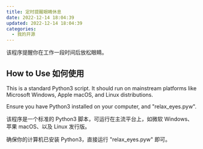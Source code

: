 ```yaml
---
title: 定时提醒眼睛休息
date: 2022-12-14 18:04:39
updated: 2022-12-14 18:04:39
categories:
  - 我的开源
---
```


该程序提醒你在工作一段时间后放松眼睛。

## How to Use 如何使用

This is a standard Python3 script. It should run on mainstream platforms like Microsoft Windows, Apple macOS, and Linux distributions.

Ensure you have Python3 installed on your computer, and "relax_eyes.pyw".

该程序是一个标准的 Python3 脚本，可运行在主流平台上，如微软 Windows、苹果 macOS、以及 Linux 发行版。

确保你的计算机已安装 Python3，直接运行 "relax_eyes.pyw" 即可。
